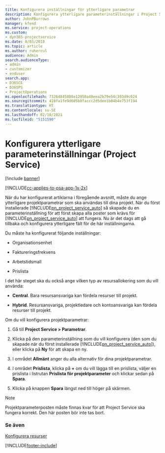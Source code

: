 ```yaml
---
title: Konfigurera inställningar för ytterligare parametrar
description: Konfigurera ytterligare parameterinställningar i Project Service
author: JohnPBurrows
manager: kfend
ms.service: project-operations
ms.custom:
- dyn365-projectservice
ms.date: 8/03/2018
ms.topic: article
ms.author: ruhercul
audience: Admin
search.audienceType:
- admin
- customizer
- enduser
search.app:
- D365CE
- D365PS
- ProjectOperations
ms.openlocfilehash: 73264845808e12950a48eea2b79e54c393d9c024
ms.sourcegitcommit: 418fa1fe9d605b8faccc2d5dee1b04b4e753f194
ms.translationtype: HT
ms.contentlocale: sv-SE
ms.lasthandoff: 02/10/2021
ms.locfileid: "5151590"
---
```

# <a name="configure-additional-parameter-settings-project-service"></a>Konfigurera ytterligare parameterinställningar (Project Service)

[!include [banner](../includes/psa-now-project-operations.md)]

[!INCLUDE[cc-applies-to-psa-app-1x-2x](../includes/cc-applies-to-psa-app-1x-2x.md)]

När du har konfigurerat artiklarna i föregående avsnitt, måste du ange ytterligare projektparametrar som ska användas till dina projekt. När du först installerade [!INCLUDE[pn_project_service_auto](../includes/pn-project-service-auto.md)] så skapade du en parameterinställning för att först skapa alla poster som krävs för [!INCLUDE[pn_project_service_auto](../includes/pn-project-service-auto.md)] att fungera. Nu är det dags att gå tillbaka och konfigurera ytterligare fält för de här inställningarna.  
  
 Du måste ha konfigurerat följande inställningar:  
  
-   Organisationsenhet  
  
-   Faktureringsfrekvens  
  
-   Arbetstidsmall  
  
-   Prislista  
 
I det här steget ska du också ange vilken typ av resursallokering som du vill använda:  
  
- **Central**. Bara resursansvariga kan fördela resurser till projekt.  
  
- **Hybrid**. Resursansvariga, projektledare och kontoansvariga kan fördela resurser till projekt.  
  
 
Om du vill konfigurera projektparametrar:  
  
1. Gå till **Project Service > Parametrar**.  
  
2. Klicka på den parameterinställning som du vill konfigurera (den som du skapade när du först installerade [!INCLUDE[pn_project_service_auto](../includes/pn-project-service-auto.md)]), eller klicka på **Ny** för att skapa en ny.  
  
3. I området **Allmänt** anger du alla alternativ för dina projektparametrar.  
  
4. I området **Prislista**, klicka på **+** om du vill lägga till en prislista, väljer en prislista i listrutan **Prislista för projektparameter** och klickar sedan på **Spara**.  
  
5. Klicka på knappen **Spara** längst ned till höger på skärmen.  

> [!NOTE]
> Projektparameterposten måste finnas kvar för att Project Service ska fungera korrekt. Den här posten bör inte tas bort.

### <a name="see-also"></a>Se även  
 [Konfigurera resurser](../psa/set-up-resources.md)


[!INCLUDE[footer-include](../includes/footer-banner.md)]